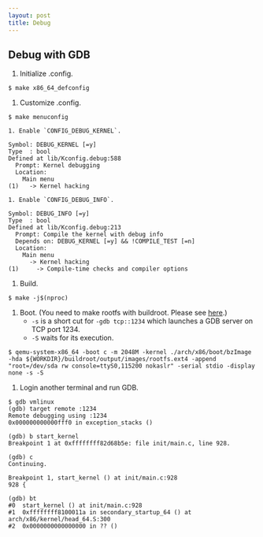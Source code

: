 ```yaml
---
layout: post
title: Debug
---
```




## Debug with GDB
1. Initialize .config.
```
$ make x86_64_defconfig
```
1. Customize .config.
```
$ make menuconfig
```
	1. Enable `CONFIG_DEBUG_KERNEL`.
  ```
  Symbol: DEBUG_KERNEL [=y]
  Type  : bool
  Defined at lib/Kconfig.debug:588
    Prompt: Kernel debugging
    Location:
      Main menu
  (1)   -> Kernel hacking
  ```
	1. Enable `CONFIG_DEBUG_INFO`.
  ```
  Symbol: DEBUG_INFO [=y]
  Type  : bool
  Defined at lib/Kconfig.debug:213
    Prompt: Compile the kernel with debug info
    Depends on: DEBUG_KERNEL [=y] && !COMPILE_TEST [=n]
    Location:
      Main menu
        -> Kernel hacking
  (1)     -> Compile-time checks and compiler options
  ```
1. Build.
```
$ make -j$(nproc)
```
1. Boot. (You need to make rootfs with buildroot. Please see [here](https://zulinx86.com/notebook/kernel/environment).)
	- `-s` is a short cut for `-gdb tcp::1234` which launches a GDB server on TCP port 1234.
	- `-S` waits for its execution.
  ```
  $ qemu-system-x86_64 -boot c -m 2048M -kernel ./arch/x86/boot/bzImage -hda ${WORKDIR}/buildroot/output/images/rootfs.ext4 -append "root=/dev/sda rw console=ttyS0,115200 nokaslr" -serial stdio -display none -s -S
  ```
1. Login another terminal and run GDB.
```
$ gdb vmlinux
(gdb) target remote :1234 
Remote debugging using :1234
0x000000000000fff0 in exception_stacks ()

(gdb) b start_kernel
Breakpoint 1 at 0xffffffff82d68b5e: file init/main.c, line 928.

(gdb) c
Continuing.

Breakpoint 1, start_kernel () at init/main.c:928
928	{

(gdb) bt
#0  start_kernel () at init/main.c:928
#1  0xffffffff8100011a in secondary_startup_64 () at arch/x86/kernel/head_64.S:300
#2  0x0000000000000000 in ?? ()
```